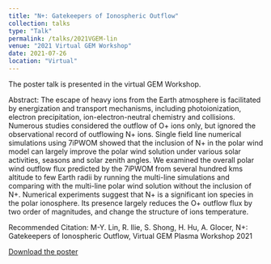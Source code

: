 ```yaml
---
title: "N+: Gatekeepers of Ionospheric Outflow"
collection: talks
type: "Talk"
permalink: /talks/2021VGEM-lin
venue: "2021 Virtual GEM Workshop"
date: 2021-07-26
location: "Virtual"
---
```



The poster talk is presented in the virtual GEM Workshop.

Abstract:
The escape of heavy ions from the Earth atmosphere is facilitated by energization and transport mechanisms, including photoionization, electron precipitation, ion-electron-neutral chemistry and collisions. Numerous studies considered the outflow of O+ ions only, but ignored the observational record of outflowing N+ ions. Single field line numerical simulations using 7iPWOM showed that the inclusion of N+ in the polar wind model can largely improve the polar wind solution under various solar activities, seasons and solar zenith angles. We examined the overall polar wind outflow flux predicted by the 7iPWOM from several hundred kms altitude to few Earth radii by running the multi-line simulations and comparing with the multi-line polar wind solution without the inclusion of N+. Numerical experiments suggest that N+ is a significant ion species in the polar ionosphere. Its presence largely reduces the O+ outflow flux by two order of magnitudes, and change the structure of ions temperature.

Recommended Citation: M-Y. Lin, R. Ilie, S. Shong, H. Hu, A. Glocer, N+: Gatekeepers of Ionospheric Outflow, Virtual GEM Plasma Workshop 2021

[Download the poster](http://yilerat19.github.io/files/VGEM2021_Poster_v6_print.pdf)

